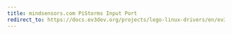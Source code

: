 ```yaml
---
title: mindsensors.com PiStorms Input Port
redirect_to: https://docs.ev3dev.org/projects/lego-linux-drivers/en/ev3dev-jessie/pistorms.html#input-ports
---
```

